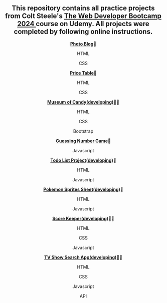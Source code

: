 

<div align="center">

<h2>This repository contains all practice projects from Colt Steele's <a href="https://www.udemy.com/course/the-web-developer-bootcamp/">The Web Developer Bootcamp 2024 </a> course on Udemy. All projects were completed by following online instructions.</h2>
<p><a href="https://github.com/DayDreamYGithub/Udemy-WebDevelopment-Practice/tree/main/PhotoBlog"><strong>Photo Blog</strong></a>🌟</p>
  <p>HTML</p>
  <p>CSS</p>
<p><a href="https://github.com/DayDreamYGithub/Udemy-WebDevelopment-Practice/tree/main/PriceTable"><strong>Price Table</strong></a>🌟</p>
  <p>HTML</p>
  <p>CSS</p>
<p><a href="#"><strong>Museum of Candy(developing)</strong></a>🌟🌟</p>
  <p>HTML</p>
  <p>CSS</p>
  <p>Bootstrap</p>
<p><a href="https://github.com/DayDreamYGithub/Udemy-WebDevelopment-Practice/tree/main/GuessingGame"><strong>Guessing Number Game</strong></a>🌟</p>
  <p>Javascript</p>
<p><a href="#"><strong>Todo List Project(developing)</strong></a>🌟</p>
  <p>HTML</p>
  <p>Javascript</p>
<p><a href="#"><strong>Pokemon Sprites Sheet(developing)</strong></a>🌟</p>
  <p>HTML</p>
  <p>Javascript</p>
<p><a href="#"><strong>Score Keeper(developing)</strong></a>🌟🌟</p>
  <p>HTML</p>
  <p>CSS</p>
  <p>Javascript</p>
<p><a href="#"><strong>TV Show Search App(developing)</strong></a>🌟🌟</p>
  <p>HTML</p>
  <p>CSS</p>
  <p>Javascript</p>
  <p>API</p>




</div>

